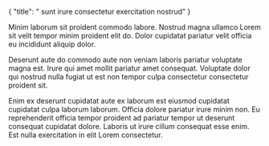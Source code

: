 {
  "title": " sunt irure consectetur exercitation nostrud"
}

Minim laborum sit proident commodo labore. Nostrud magna ullamco Lorem sit velit tempor minim proident elit do. Dolor cupidatat pariatur velit officia eu incididunt aliquip dolor.

Deserunt aute do commodo aute non veniam laboris pariatur voluptate magna est. Irure qui amet mollit pariatur amet consequat. Voluptate dolor qui nostrud nulla fugiat ut est non tempor culpa consectetur consectetur proident sit.

Enim ex deserunt cupidatat aute ex laborum est eiusmod cupidatat cupidatat culpa laborum laborum. Officia dolore pariatur irure minim non. Eu reprehenderit officia tempor proident ad pariatur tempor ut deserunt consequat cupidatat dolore. Laboris ut irure cillum consequat esse enim. Est nulla exercitation in elit Lorem consectetur.